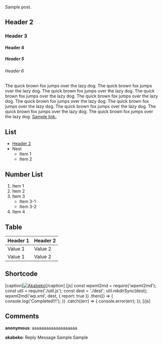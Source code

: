 Sample post.

## Header 2

### Header 3

#### Header 4

##### Header 5

###### Header 6

The quick brown fox jumps over the lazy dog. The quick brown fox jumps over the lazy dog. The quick brown fox jumps over the lazy dog. The quick brown fox jumps over the lazy dog. The quick brown fox jumps over the lazy dog. The quick brown fox jumps over the lazy dog. The quick brown fox jumps over the lazy dog. The quick brown fox jumps over the lazy dog. The quick brown fox jumps over the lazy dog. The quick brown fox jumps over the lazy dog.
[Sample link.](http://akabeko.me/blog/2018/06/18/sample/)

## List

-   [Header 2](#section-1)
-   Nest
    -   Item 1
    -   Item 2

## Number List

1.  Item 1
2.  Item 2
3.  Item 3
    -   Item 3-1
    -   Item 3-2
4.  Item 4

## Table

| Header 1 | Header 2 |
|----------|----------|
| Value 1  | Value 2  |
| Value 1  | Value 2  |

## Shortcode

\[caption\][![Akabeko](http://akabeko.me/blog/wp-content/uploads/2009/10/profile.png)](http://akabeko.me/blog/wp-content/uploads/2009/10/profile.png "Akabeko")\[/caption\]
\[js\]
const wpxml2md = require('wpxml2md');
const util = require('./util.js');
const dest = './dest';
util.mkdirSync(dest);
wpxml2md('wp.xml', dest, { report: true })
.then(() =&gt; {
console.log('Completed!!!');
})
.catch((err) =&gt; {
console.error(err);
});
\[/js\]

## Comments

**anonymous**: aaaaaaaaaaaaaaaaaaa

**akabeko**: Reply Message
Sample
Sample